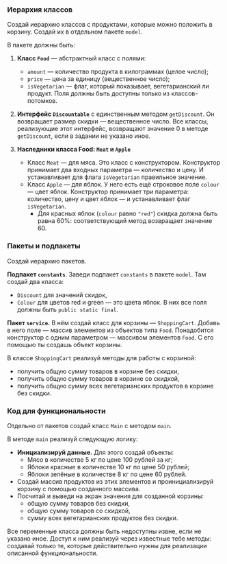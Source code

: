 ### **Иерархия классов**

Создай иерархию классов с продуктами, которые можно положить в корзину. Создай их в отдельном пакете `model`.

В пакете должны быть:
1. **Класс `Food`** — абстрактный класс с полями:
    - `amount` — количество продукта в килограммах (целое число);
    - `price` — цена за единицу (вещественное число);
    - `isVegetarian` — флаг, который показывает, вегетарианский ли продукт.
      Поля должны быть доступны только из классов-потомков.
2. **Интерфейс `Discountable`** c единственным методом `getDiscount`. Он возвращает размер скидки — вещественное число.
   Все классы, реализующие этот интерфейс, возвращают значение 0 в методе `getDiscount`, если в задании не указано иное.

3. **Наследники класса Food: `Meat` и `Apple`**
    * Класс `Meat` — для мяса. Это класс с конструктором. Конструктор принимает два входных параметра — количество и цену. И устанавливает для флага `isVegetarian` правильное значение.
    * Класс `Apple` — для яблок. У него есть ещё строковое поле `colour` — цвет яблок. Конструктор принимает три параметра: количество, цену и цвет яблок — и устанавливает флаг `isVegetarian`.
        * Для красных яблок (`colour` равно `"red"`) скидка должна быть равна 60%: соответствующий метод возвращает значение 60.

### Пакеты и подпакеты

Создай иерархию пакетов.

**Подпакет `constants`**. Заведи подпакет `constants` в пакете `model`. Там создай два класса:
- `Discount` для значений скидок,
- `Colour` для цветов red и green — это цвета яблок. В них все поля должны быть `public static final`.

**Пакет `service`.** В нём создай класс для корзины — `ShoppingCart`. Добавь в него поле — массив элементов из объектов типа `Food`. Понадобится конструктор с одним параметром — массивом элементов `Food`. С его помощью ты создашь объект корзины.

В классе `ShoppingCart` реализуй методы для работы с корзиной:
- получить общую сумму товаров в корзине без скидки,
- получить общую сумму товаров в корзине со скидкой,
- получить общую сумму всех вегетарианских продуктов в корзине без скидки.

### К**од для функциональности**

Отдельно от пакетов создай класс `Main` с методом `main`.

В методе `main` реализуй следующую логику:

* **Инициализируй данные.**
  Для этого создай объекты:
    - Мясо в количестве 5 кг по цене 100 рублей за кг;
    - Яблоки красные в количестве 10 кг по цене 50 рублей;
    - Яблоки зелёные в количестве 8 кг по цене 60 рублей.
* Создай массив продуктов из этих элементов и проинициализируй корзину с помощью созданного массива.
* Посчитай и выведи на экран значения для созданной корзины:
    - общую сумму товаров без скидки,
    - общую сумму товаров со скидкой,
    - сумму всех вегетарианских продуктов без скидки.

Все переменные класса должны быть недоступны извне, если не указано иное. Доступ к ним реализуй через известные тебе методы: создавай только те, которые действительно нужны для реализации описанной функциональности.